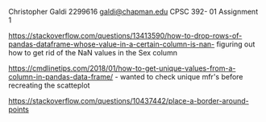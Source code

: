 Christopher Galdi
2299616
galdi@chapman.edu
CPSC 392- 01
Assignment 1

https://stackoverflow.com/questions/13413590/how-to-drop-rows-of-pandas-dataframe-whose-value-in-a-certain-column-is-nan- figuring out how to get rid of the NaN values in the Sex column

https://cmdlinetips.com/2018/01/how-to-get-unique-values-from-a-column-in-pandas-data-frame/ - wanted to check unique mfr's before recreating the scatteplot

https://stackoverflow.com/questions/10437442/place-a-border-around-points
